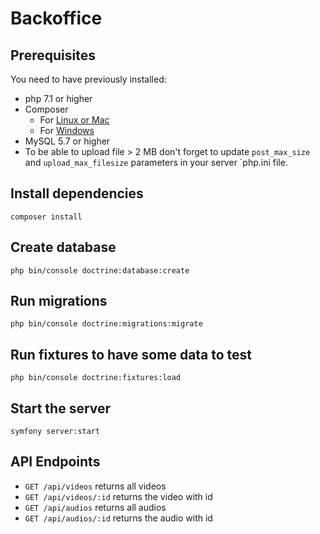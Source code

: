 # Backoffice

## Prerequisites
You need to have previously installed:
 - php 7.1 or higher
 - Composer
   - For [Linux or Mac](https://getcomposer.org/doc/00-intro.md#installation-linux-unix-macos "Download Composer on Linux / Mac")
   - For [Windows](https://getcomposer.org/doc/00-intro.md#installation-windows "Download Composer on Windows")
 - MySQL 5.7 or higher
 - To be able to upload file > 2 MB don't forget to update `post_max_size` and `upload_max_filesize` parameters in your server `php.ini file.

## Install dependencies
`composer install`

## Create database
`php bin/console doctrine:database:create`

## Run migrations
`php bin/console doctrine:migrations:migrate`

## Run fixtures to have some data to test
`php bin/console doctrine:fixtures:load`

## Start the server
`symfony server:start`

## API Endpoints
 
 - `GET /api/videos` returns all videos
 - `GET /api/videos/:id` returns the video with id
 - `GET /api/audios` returns all audios
 - `GET /api/audios/:id` returns the audio with id